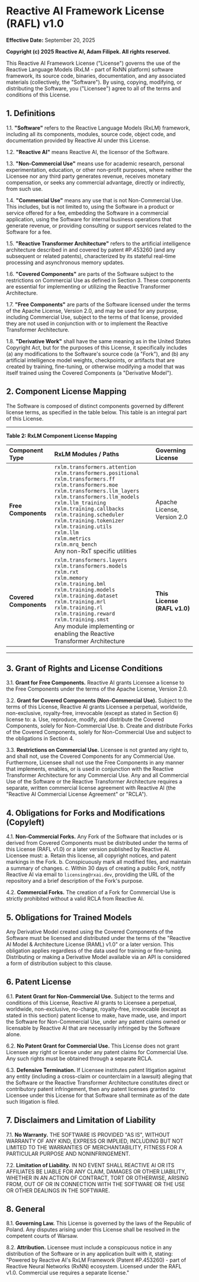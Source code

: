 # Reactive AI Framework License (RAFL) v1.0

**Effective Date:** September 20, 2025

**Copyright (c) 2025 Reactive AI, Adam Filipek. All rights reserved.**

This Reactive AI Framework License ("License") governs the use of the Reactive Language Models (RxLM - part of RxNN platform) software framework, its source code, binaries, documentation, and any associated materials (collectively, the "Software"). By using, copying, modifying, or distributing the Software, you ("Licensee") agree to all of the terms and conditions of this License.

## 1. Definitions

1.1. **"Software"** refers to the Reactive Language Models (RxLM) framework, including all its components, modules, source code, object code, and documentation provided by Reactive AI under this License.

1.2. **"Reactive AI"** means Reactive AI, the licensor of the Software.

1.3. **"Non-Commercial Use"** means use for academic research, personal experimentation, education, or other non-profit purposes, where neither the Licensee nor any third party generates revenue, receives monetary compensation, or seeks any commercial advantage, directly or indirectly, from such use.

1.4. **"Commercial Use"** means any use that is not Non-Commercial Use. This includes, but is not limited to, using the Software in a product or service offered for a fee, embedding the Software in a commercial application, using the Software for internal business operations that generate revenue, or providing consulting or support services related to the Software for a fee.

1.5. **"Reactive Transformer Architecture"** refers to the artificial intelligence architecture described in and covered by patent #P.453260 (and any subsequent or related patents), characterized by its stateful real-time processing and asynchronous memory updates.

1.6. **"Covered Components"** are parts of the Software subject to the restrictions on Commercial Use as defined in Section 3. These components are essential for implementing or utilizing the Reactive Transformer Architecture.

1.7. **"Free Components"** are parts of the Software licensed under the terms of the Apache License, Version 2.0, and may be used for any purpose, including Commercial Use, subject to the terms of that license, provided they are not used in conjunction with or to implement the Reactive Transformer Architecture.

1.8. **"Derivative Work"** shall have the same meaning as in the United States Copyright Act, but for the purposes of this License, it specifically includes (a) any modifications to the Software's source code (a "Fork"), and (b) any artificial intelligence model weights, checkpoints, or artifacts that are created by training, fine-tuning, or otherwise modifying a model that was itself trained using the Covered Components (a "Derivative Model").

## 2. Component License Mapping

The Software is composed of distinct components governed by different license terms, as specified in the table below. This table is an integral part of this License.

---
**Table 2: RxLM Component License Mapping**

| Component Type | RxLM Modules / Paths                                                                                                                                                                                                                                                                                                                                                                                     | Governing License |
| :--- |:---------------------------------------------------------------------------------------------------------------------------------------------------------------------------------------------------------------------------------------------------------------------------------------------------------------------------------------------------------------------------------------------------------| :--- |
| **Free Components** | `rxlm.transformers.attention` <br> `rxlm.transformers.positional` <br> `rxlm.transformers.ff` <br> `rxlm.transformers.moe` <br> `rxlm.transformers.llm_layers` <br> `rxlm.transformers.llm_models` <br> `rxlm.llm_training` <br> `rxlm.training.callbacks` <br> `rxlm.training.scheduler` <br> `rxlm.training.tokenizer` <br> `rxlm.training.utils` <br> `rxlm.llm` <br> `rxlm.metrics` <br> `rxlm.mrq_bench` <br> Any non-RxT specific utilities | Apache License, Version 2.0 |
| **Covered Components** | `rxlm.transformers.layers` <br> `rxlm.transformers.models` <br> `rxlm.rxt` <br> `rxlm.memory` <br> `rxlm.training.bml` <br> `rxlm.training.models` <br> `rxlm.training.dataset` <br> `rxlm.training.mrl` <br> `rxlm.training.rl` <br> `rxlm.training.reward` <br> `rxlm.training.smst` <br> Any module implementing or enabling the Reactive Transformer Architecture                                    | **This License (RAFL v1.0)** |

---

## 3. Grant of Rights and License Conditions

3.1. **Grant for Free Components.** Reactive AI grants Licensee a license to the Free Components under the terms of the Apache License, Version 2.0.

3.2. **Grant for Covered Components (Non-Commercial Use).** Subject to the terms of this License, Reactive AI grants Licensee a perpetual, worldwide, non-exclusive, royalty-free, irrevocable (except as stated in Section 6) license to:
    a. Use, reproduce, modify, and distribute the Covered Components, solely for Non-Commercial Use.
    b. Create and distribute Forks of the Covered Components, solely for Non-Commercial Use and subject to the obligations in Section 4.

3.3. **Restrictions on Commercial Use.** Licensee is not granted any right to, and shall not, use the Covered Components for any Commercial Use. Furthermore, Licensee shall not use the Free Components in any manner that implements, enables, or is used in conjunction with the Reactive Transformer Architecture for any Commercial Use. Any and all Commercial Use of the Software or the Reactive Transformer Architecture requires a separate, written commercial license agreement with Reactive AI (the "Reactive AI Commercial License Agreement" or "RCLA").

## 4. Obligations for Forks and Modifications (Copyleft)

4.1. **Non-Commercial Forks.** Any Fork of the Software that includes or is derived from Covered Components must be distributed under the terms of this License (RAFL v1.0) or a later version published by Reactive AI. Licensee must:
    a. Retain this license, all copyright notices, and patent markings in the Fork.
    b. Conspicuously mark all modified files, and maintain a summary of changes.
    c. Within 30 days of creating a public Fork, notify Reactive AI via email to `licensing@rxai.dev`, providing the URL of the repository and a brief description of the Fork's purpose.

4.2. **Commercial Forks.** The creation of a Fork for Commercial Use is strictly prohibited without a valid RCLA from Reactive AI.

## 5. Obligations for Trained Models

Any Derivative Model created using the Covered Components of the Software must be licensed and distributed under the terms of the "Reactive AI Model & Architecture License (RAML) v1.0" or a later version. This obligation applies regardless of the data used for training or fine-tuning. Distributing or making a Derivative Model available via an API is considered a form of distribution subject to this clause.

## 6. Patent License

6.1. **Patent Grant for Non-Commercial Use.** Subject to the terms and conditions of this License, Reactive AI grants to Licensee a perpetual, worldwide, non-exclusive, no-charge, royalty-free, irrevocable (except as stated in this section) patent license to make, have made, use, and import the Software for Non-Commercial Use, under any patent claims owned or licensable by Reactive AI that are necessarily infringed by the Software alone.

6.2. **No Patent Grant for Commercial Use.** This License does not grant Licensee any right or license under any patent claims for Commercial Use. Any such rights must be obtained through a separate RCLA.

6.3. **Defensive Termination.** If Licensee institutes patent litigation against any entity (including a cross-claim or counterclaim in a lawsuit) alleging that the Software or the Reactive Transformer Architecture constitutes direct or contributory patent infringement, then any patent licenses granted to Licensee under this License for that Software shall terminate as of the date such litigation is filed.

## 7. Disclaimers and Limitation of Liability

7.1. **No Warranty.** THE SOFTWARE IS PROVIDED "AS IS", WITHOUT WARRANTY OF ANY KIND, EXPRESS OR IMPLIED, INCLUDING BUT NOT LIMITED TO THE WARRANTIES OF MERCHANTABILITY, FITNESS FOR A PARTICULAR PURPOSE AND NONINFRINGEMENT.

7.2. **Limitation of Liability.** IN NO EVENT SHALL REACTIVE AI OR ITS AFFILIATES BE LIABLE FOR ANY CLAIM, DAMAGES OR OTHER LIABILITY, WHETHER IN AN ACTION OF CONTRACT, TORT OR OTHERWISE, ARISING FROM, OUT OF OR IN CONNECTION WITH THE SOFTWARE OR THE USE OR OTHER DEALINGS IN THE SOFTWARE.

## 8. General

8.1. **Governing Law.** This License is governed by the laws of the Republic of Poland. Any disputes arising under this License shall be resolved in the competent courts of Warsaw.

8.2. **Attribution.** Licensee must include a conspicuous notice in any distribution of the Software or in any application built with it, stating: "Powered by Reactive AI's RxLM Framework (Patent #P.453260) - part of Reactive Neural Networks (RxNN) ecosystem. Licensed under the RAFL v1.0. Commercial use requires a separate license."
